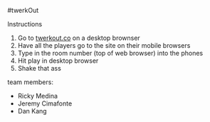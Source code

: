#twerkOut

Instructions

1. Go to [twerkout.co](www.twerkout.co) on a desktop brownser
2. Have all the players go to the site on their mobile browsers
3. Type in the room number (top of web browser) into the phones
4. Hit play in desktop browser
5. Shake that ass


team members:

- Ricky Medina
- Jeremy Cimafonte
- Dan Kang
